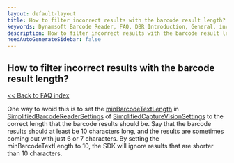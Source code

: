 ```yaml
---
layout: default-layout
title: How to filter incorrect results with the barcode result length?
keywords: Dynamsoft Barcode Reader, FAQ, DBR Introduction, General, incorrect results
description: How to filter incorrect results with the barcode result length?
needAutoGenerateSidebar: false
---
```


## How to filter incorrect results with the barcode result length?

[<< Back to FAQ index](index.md)

One way to avoid this is to set the [minBarcodeTextLength](https://www.dynamsoft.com/barcode-reader/docs/server/programming/cplusplus/api-reference/simplified-barcode-reader-settings.html#:~:text=int%20minResultConfidence%3B-,int%20minBarcodeTextLength%3B,-char%20barcodeTextRegExPattern%5B) in [SimplifiedBarcodeReaderSettings](https://www.dynamsoft.com/barcode-reader/docs/server/programming/cplusplus/api-reference/simplified-barcode-reader-settings.html#:~:text=SimplifiedBarcodeReaderSettings-,SimplifiedBarcodeReaderSettings,-The%20SimplifiedBarcodeReaderSettings%20struct) of [SimplifiedCaptureVisionSettings](https://www.dynamsoft.com/capture-vision/docs/server/programming/cplusplus/api-reference/capture-vision-router/structs/simplified-capture-vision-settings.html?product=dbr&repoType=server) to the correct length that the barcode results should be. Say that the barcode results should at least be 10 characters long, and the results are sometimes coming out with just 6 or 7 characters. By setting the minBarcodeTextLength to 10, the SDK will ignore results that are shorter than 10 characters.
